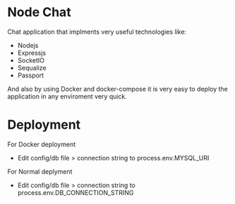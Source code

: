 # Node Chat
Chat application that implments very useful technologies like:
- Nodejs
- Expressjs
- SocketIO
- Sequalize
- Passport

And also by using Docker and docker-compose it is very easy to deploy the application in any enviroment very quick.
# Deployment
For Docker deployment
- Edit config/db file > connection string to process.env.MYSQL_URI

For Normal deplyment
- Edit config/db file > connection string to process.env.DB_CONNECTION_STRING
